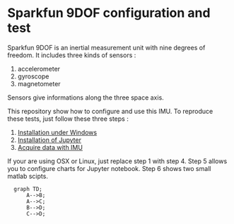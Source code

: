 # Sparkfun 9DOF configuration and test

Sparkfun 9DOF is an inertial measurement unit with nine degrees of freedom. It includes three kinds of sensors :

1. accelerometer
2. gyroscope
3. magnetometer

Sensors give informations along the three space axis.

This repository show how to configure and use this IMU. To reproduce these tests, just follow these  three steps :

1. [Installation under Windows](https://github.com/fbuloup/sparkfun9DOF/tree/master/1_WindowsInstallation)
2. [Installation of Jupyter](https://github.com/fbuloup/sparkfun9DOF/tree/master/2_Jupyter)
3. [Acquire data with IMU](https://github.com/fbuloup/sparkfun9DOF/tree/master/3_IMU_DACQ)

If your are using OSX or Linux, just replace step 1 with step 4. Step 5 allows you to configure charts for Jupyter notebook. Step 6 shows two small matlab scipts.

```mermaid
  graph TD;
      A-->B;
      A-->C;
      B-->D;
      C-->D;
```

